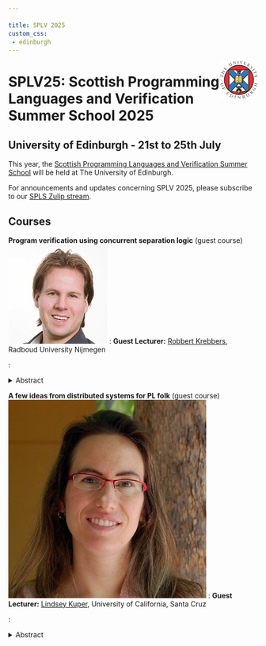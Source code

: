 ```yaml
---

title: SPLV 2025
custom_css:
 - edinburgh
---
```


<img src="assets/edinburgh_fullcolour.png" style="float:right; max-width:15%" alt="University of Edinburgh logo" />

# SPLV25: Scottish Programming Languages and Verification Summer School 2025

## University of Edinburgh - 21st to 25th July

This year, the [Scottish Programming Languages and Verification Summer
School](https://spli.scot/splv/) will be held at The University of
Edinburgh.

For announcements and updates concerning SPLV 2025, please subscribe
to our [SPLS Zulip
stream](https://spls.zulipchat.com/#narrow/stream/481612-splv-2025).

## Courses

**Program verification using concurrent separation logic** (guest course)
<img class="avatar" src="assets/robbert_krebbers.png" />
: **Guest Lecturer:** [Robbert Krebbers](https://robbertkrebbers.nl/), Radboud
  University Nijmegen

: <details closed>
    <summary>Abstract</summary>
    TBD
    </details>

**A few ideas from distributed systems for PL folk** (guest course)
<img class="avatar" src="assets/lindsey_kuper.jpg" />
: **Guest Lecturer:** [Lindsey Kuper](https://users.soe.ucsc.edu/~lkuper/),
  University of California, Santa Cruz

: <details closed>
	<summary>Abstract</summary>
	TBD
<!-- Fifteen years ago, when I was a new PhD student and suffering from an
    advanced case of PL myopia, I foolishly ignored every other area of computer
    science. It was only years later that I realized that distributed systems
    had a lot to teach me. In these lectures, I'll fill you in on what I've
    learned so far, so you won't be as foolish as I was. We'll start with the
    very basics (what is a distributed system?) and work our way up to an
    implementation of causal broadcast, then finish the week with a brief
    excursion into choreographic programming. No background in distributed
    systems is necessary, only an open mind. -->
	</details>

**Application programming with dependent types**
<img class="avatar" src="assets/edwin_brady.jpeg" />
: **Lecturer:** [Edwin Brady](https://www.type-driven.org.uk/edwinb/),
  University of St Andrews

: <details closed>
    <summary>Abstract</summary>
    TBD
    </details>

**Type theory**
<img class="avatar" src="assets/fred_forsberg.jpg" />
: **Lecturer:** [Fredrik Nordvall Forsberg](https://fredriknf.com/), University
  of Strathclyde

: <details closed>
    <summary>Abstract</summary>
    TBD
    </details>

**Behavioural types**
<img class="avatar" src="assets/simon_fowler.png" />
: **Lecturer:** [Simon Fowler](https://simonjf.com/about/), University of
  Glasgow

: <details closed>
    <summary>Abstract</summary>
    TBD
    </details>

**Concurrency theory**
<img class="avatar" src="assets/rob_van_glabbeek.jpg" />
: **Lecturer:** [Rob van Glabbeek](http://theory.stanford.edu/~rvg/), University
  of Edinburgh

: <details closed>
    <summary>Abstract</summary>
    TBD
    </details>

**Logical relations for program equivalence**
<img class="avatar" src="assets/filip_sieczkowski.png" />
: **Lecturer:** [Filip Sieczkowski](https://fsieczkowski.github.io/),
  Heriot-Watt University

: <details closed>
    <summary>Abstract</summary>
    TBD
    </details>

**Models, programs and bidirectional transformations**
<img class="avatar" src="assets/perdita_stevens.jpg" />
: **Lecturer:** [Perdita Stevens](https://perditastevens.com/), University of
  Edinburgh

: <details closed>
    <summary>Abstract</summary>
    TBD
	<!-- Historically there has - surprisingly, perhaps - been something of a
    gulf between the programming languages and software engineering communities,
    which I will argue has been to the detriment of both. One of the many places
    this shows up is in the fields' treatments of bidirectional transformations,
    by which I mean, automated means of checking and restoring appropriate
    notions of consistency between data sources. I will introduce this topic
    from a software engineering perspective, which will necessitate introducing
    modelling and model-driven engineering more generally. I will briefly wave
    at the treatment of the topic in the functional programming community, via
    optics. I will opine about some open problems and some things I think the
    next generation of researchers should pay attention to, in order to narrow
    rather than widen the gulf between PL and SE, to the benefit of both. -->
    </details>

## Prerequisites

The school is aimed at PhD students in programming languages, verification and
related areas. Researchers and practitioners are very welcome, as are strong
undergraduate and masters students with the support of a supervisor.
Participants will need to have a background in computer science, mathematics or
a related discipline, and have basic familiarity with (functional) programming
and logic.

## Scholarship Opportunities

We are happy to be able to offer some financial support for attendees.

**EuroProofNet:**

Participants from Inclusiveness Target Countries* (ITC) can apply with
EuroProofNet for funding towards travel and accommodation. The reimbursment
rules can be found on the [EPN website](
https://europroofnet.github.io/reimbursement-rules/). Please contact [Frédéric
Blanqui](https://blanqui.gitlabpages.inria.fr/) to apply.

(*) list of ITC countries: Albania, Armenia, Bosnia and Herzegovina, Bulgaria,
Croatia, Cyprus, Czech Republic, Estonia, Georgia, Greece, Hungary, Latvia,
Lithuania, Malta, Moldova, Montenegro, North Macedonia, Poland, Portugal,
Romania, Serbia, Slovakia, Slovenia, Turkey, Ukraine.

**Support for PhD Students:**

We will be able to subsidise student participation. Details about scholarships
will appear here.

## Sponsorship

The summer school is generously supported by the following sponsors:

### Gold & EDI Sponsor

<div class="logos">

<a href="https://www.janestreet.com/"><img style="padding-bottom:6px;
width:180px;" src="assets/logo_janest.svg" alt="Jane Street"/> </a>

</div>

### Bronze

<div class="logos">

<a href="https://tarides.com/"><img style="padding-bottom:6px; width:180px;"
src="assets/logo_tarides.svg" alt="Tarides"/> </a>

<a href="https://www.well-typed.com/"><img style="padding-bottom:6px;
width:180px;" src="assets/logo_well-typed.svg" alt="Well-Typed"/> </a>

</div>

### EDI Sponsor

<div class="logos">

<a href="https://europroofnet.github.io/"><img style="padding-bottom:6px;
width:200px;" src="assets/logo_epn.png" alt="EuroProofNet"/> </a>

</div>


## Further Information

If you have any questions please get in contact with the local organising team
at:

<splv-2025-organisers-group@uoe.onmicrosoft.com>

The principal organisers of SPLV25 are:

* Malin Altenmüller <malin.altenmuller@ed.ac.uk>
* Ohad Kammar <ohad.kammar@ed.ac.uk>
* Sam Lindley <sam.lindley@ed.ac.uk>
* Nachi Valliappan <nachi.v@ed.ac.uk>
